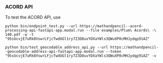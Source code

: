 ### ACORD API

To test the ACORD API, use

`python bin/endpoint_test.py --url https://mathandpencil--acord-processing-api-fastapi-app.modal.run --file examples/Plum\ Acords\ -\ 140.pdf -w -t "95sUcvjE7uRk8VswrLFjcTwdUGl1ry7Z3D8uvYDXaYWls3QWuXP0cMHJydqp91AZ"`

`python bin/test_geocodable_address_api.py --url https://mathandpencil--geocodable-address-api-fastapi-app.modal.run --token "95sUcvjE7uRk8VswrLFjcTwdUGl1ry7Z3D8uvYDXaYWls3QWuXP0cMHJydqp91AZ" -v`
